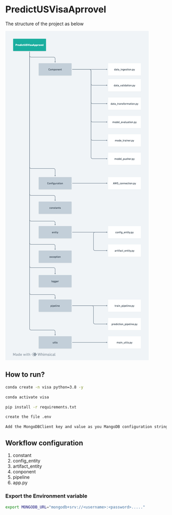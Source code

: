 # PredictUSVisaAprrovel

The structure of the project as below 

![alt text](https://github.com/AmarnathaGowda/PredictUSVisaAprrovel/blob/main/asset/untitled.png)

## How to run?

```bash
conda create -n visa python=3.8 -y
```

```bash
conda activate visa
```

```bash
pip install -r requirements.txt
```

```bash
create the file .env
```

```bash
Add the MongoDBClient key and value as you MangoDB configuration string
```


## Workflow configuration

1. constant
2. config_entity
3. artifact_entity
4. conponent
5. pipeline
6. app.py


### Export the Environment variable

```bash
export MONGODB_URL="mongodb+srv://<username>:<password>....."
```
